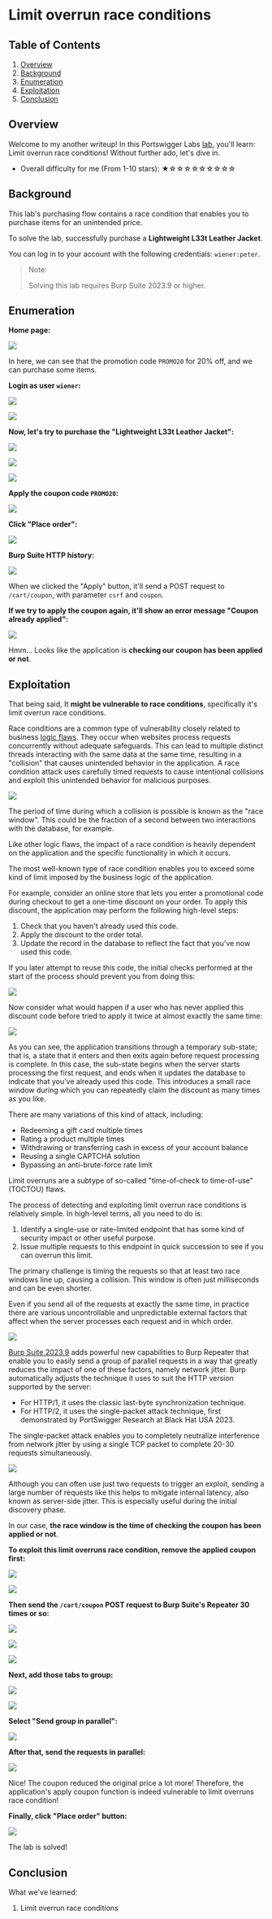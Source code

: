 # Limit overrun race conditions

## Table of Contents

1. [Overview](#overview)
2. [Background](#background)
3. [Enumeration](#enumeration)
4. [Exploitation](#exploitation)
5. [Conclusion](#conclusion)

## Overview

Welcome to my another writeup! In this Portswigger Labs [lab](https://portswigger.net/web-security/race-conditions/lab-race-conditions-limit-overrun), you'll learn: Limit overrun race conditions! Without further ado, let's dive in.

- Overall difficulty for me (From 1-10 stars): ★☆☆☆☆☆☆☆☆☆

## Background

This lab's purchasing flow contains a race condition that enables you to purchase items for an unintended price.

To solve the lab, successfully purchase a **Lightweight L33t Leather Jacket**.

You can log in to your account with the following credentials: `wiener:peter`.

> Note:
> 
> Solving this lab requires Burp Suite 2023.9 or higher.

## Enumeration

**Home page:**

![](https://github.com/siunam321/CTF-Writeups/blob/main/Portswigger-Labs/Race-Conditions/Race-Conditions-1/images/Pasted%20image%2020230831122732.png)

In here, we can see that the promotion code `PROMO20` for 20% off, and we can purchase some items.

**Login as user `wiener`:**

![](https://github.com/siunam321/CTF-Writeups/blob/main/Portswigger-Labs/Race-Conditions/Race-Conditions-1/images/Pasted%20image%2020230831122832.png)

![](https://github.com/siunam321/CTF-Writeups/blob/main/Portswigger-Labs/Race-Conditions/Race-Conditions-1/images/Pasted%20image%2020230831122842.png)

**Now, let's try to purchase the "Lightweight L33t Leather Jacket":**

![](https://github.com/siunam321/CTF-Writeups/blob/main/Portswigger-Labs/Race-Conditions/Race-Conditions-1/images/Pasted%20image%2020230831122916.png)

![](https://github.com/siunam321/CTF-Writeups/blob/main/Portswigger-Labs/Race-Conditions/Race-Conditions-1/images/Pasted%20image%2020230831122932.png)

![](https://github.com/siunam321/CTF-Writeups/blob/main/Portswigger-Labs/Race-Conditions/Race-Conditions-1/images/Pasted%20image%2020230831123018.png)

**Apply the coupon code `PROMO20`:**

![](https://github.com/siunam321/CTF-Writeups/blob/main/Portswigger-Labs/Race-Conditions/Race-Conditions-1/images/Pasted%20image%2020230831123102.png)

**Click "Place order":**

![](https://github.com/siunam321/CTF-Writeups/blob/main/Portswigger-Labs/Race-Conditions/Race-Conditions-1/images/Pasted%20image%2020230831123128.png)

**Burp Suite HTTP history:**

![](https://github.com/siunam321/CTF-Writeups/blob/main/Portswigger-Labs/Race-Conditions/Race-Conditions-1/images/Pasted%20image%2020230831123152.png)

When we clicked the "Apply" button, it'll send a POST request to `/cart/coupon`, with parameter `csrf` and `coupon`.

**If we try to apply the coupon again, it'll show an error message "Coupon already applied":**

![](https://github.com/siunam321/CTF-Writeups/blob/main/Portswigger-Labs/Race-Conditions/Race-Conditions-1/images/Pasted%20image%2020230831125438.png)

Hmm... Looks like the application is **checking our coupon has been applied or not**.

## Exploitation

That being said, It **might be vulnerable to race conditions**, specifically it's limit overrun race conditions.

Race conditions are a common type of vulnerability closely related to business [logic flaws](https://portswigger.net/web-security/logic-flaws). They occur when websites process requests concurrently without adequate safeguards. This can lead to multiple distinct threads interacting with the same data at the same time, resulting in a "collision" that causes unintended behavior in the application. A race condition attack uses carefully timed requests to cause intentional collisions and exploit this unintended behavior for malicious purposes.

![](https://github.com/siunam321/CTF-Writeups/blob/main/Portswigger-Labs/Race-Conditions/Race-Conditions-1/images/Pasted%20image%2020230831130439.png)

The period of time during which a collision is possible is known as the "race window". This could be the fraction of a second between two interactions with the database, for example.

Like other logic flaws, the impact of a race condition is heavily dependent on the application and the specific functionality in which it occurs.

The most well-known type of race condition enables you to exceed some kind of limit imposed by the business logic of the application.

For example, consider an online store that lets you enter a promotional code during checkout to get a one-time discount on your order. To apply this discount, the application may perform the following high-level steps:

1. Check that you haven't already used this code.
2. Apply the discount to the order total.
3. Update the record in the database to reflect the fact that you've now used this code.

If you later attempt to reuse this code, the initial checks performed at the start of the process should prevent you from doing this:

![](https://github.com/siunam321/CTF-Writeups/blob/main/Portswigger-Labs/Race-Conditions/Race-Conditions-1/images/Pasted%20image%2020230831130529.png)

Now consider what would happen if a user who has never applied this discount code before tried to apply it twice at almost exactly the same time:

![](https://github.com/siunam321/CTF-Writeups/blob/main/Portswigger-Labs/Race-Conditions/Race-Conditions-1/images/Pasted%20image%2020230831130536.png)

As you can see, the application transitions through a temporary sub-state; that is, a state that it enters and then exits again before request processing is complete. In this case, the sub-state begins when the server starts processing the first request, and ends when it updates the database to indicate that you've already used this code. This introduces a small race window during which you can repeatedly claim the discount as many times as you like.

There are many variations of this kind of attack, including:

- Redeeming a gift card multiple times
- Rating a product multiple times
- Withdrawing or transferring cash in excess of your account balance
- Reusing a single CAPTCHA solution
- Bypassing an anti-brute-force rate limit

Limit overruns are a subtype of so-called "time-of-check to time-of-use" (TOCTOU) flaws.

The process of detecting and exploiting limit overrun race conditions is relatively simple. In high-level terms, all you need to do is:

1. Identify a single-use or rate-limited endpoint that has some kind of security impact or other useful purpose.
2. Issue multiple requests to this endpoint in quick succession to see if you can overrun this limit.

The primary challenge is timing the requests so that at least two race windows line up, causing a collision. This window is often just milliseconds and can be even shorter.

Even if you send all of the requests at exactly the same time, in practice there are various uncontrollable and unpredictable external factors that affect when the server processes each request and in which order.

![](https://github.com/siunam321/CTF-Writeups/blob/main/Portswigger-Labs/Race-Conditions/Race-Conditions-1/images/Pasted%20image%2020230831131343.png)

[Burp Suite 2023.9](https://portswigger.net/burp/releases#professional) adds powerful new capabilities to Burp Repeater that enable you to easily send a group of parallel requests in a way that greatly reduces the impact of one of these factors, namely network jitter. Burp automatically adjusts the technique it uses to suit the HTTP version supported by the server:

- For HTTP/1, it uses the classic last-byte synchronization technique.
- For HTTP/2, it uses the single-packet attack technique, first demonstrated by PortSwigger Research at Black Hat USA 2023.

The single-packet attack enables you to completely neutralize interference from network jitter by using a single TCP packet to complete 20-30 requests simultaneously.

![](https://github.com/siunam321/CTF-Writeups/blob/main/Portswigger-Labs/Race-Conditions/Race-Conditions-1/images/Pasted%20image%2020230831131354.png)

Although you can often use just two requests to trigger an exploit, sending a large number of requests like this helps to mitigate internal latency, also known as server-side jitter. This is especially useful during the initial discovery phase.

In our case, **the race window is the time of checking the coupon has been applied or not**.

**To exploit this limit overruns race condition, remove the applied coupon first:**

![](https://github.com/siunam321/CTF-Writeups/blob/main/Portswigger-Labs/Race-Conditions/Race-Conditions-1/images/Pasted%20image%2020230831123429.png)

![](https://github.com/siunam321/CTF-Writeups/blob/main/Portswigger-Labs/Race-Conditions/Race-Conditions-1/images/Pasted%20image%2020230831123445.png)

**Then send the `/cart/coupon` POST request to Burp Suite's Repeater 30 times or so:**

![](https://github.com/siunam321/CTF-Writeups/blob/main/Portswigger-Labs/Race-Conditions/Race-Conditions-1/images/Pasted%20image%2020230831123351.png)

![](https://github.com/siunam321/CTF-Writeups/blob/main/Portswigger-Labs/Race-Conditions/Race-Conditions-1/images/Pasted%20image%2020230831123619.png)

![](https://github.com/siunam321/CTF-Writeups/blob/main/Portswigger-Labs/Race-Conditions/Race-Conditions-1/images/Pasted%20image%2020230831124448.png)

**Next, add those tabs to group:**

![](https://github.com/siunam321/CTF-Writeups/blob/main/Portswigger-Labs/Race-Conditions/Race-Conditions-1/images/Pasted%20image%2020230831124544.png)

![](https://github.com/siunam321/CTF-Writeups/blob/main/Portswigger-Labs/Race-Conditions/Race-Conditions-1/images/Pasted%20image%2020230831124618.png)

**Select "Send group in parallel":**

![](https://github.com/siunam321/CTF-Writeups/blob/main/Portswigger-Labs/Race-Conditions/Race-Conditions-1/images/Pasted%20image%2020230831124712.png)

**After that, send the requests in parallel:**

![](https://github.com/siunam321/CTF-Writeups/blob/main/Portswigger-Labs/Race-Conditions/Race-Conditions-1/images/Pasted%20image%2020230831124819.png)

Nice! The coupon reduced the original price a lot more! Therefore, the application's apply coupon function is indeed vulnerable to limit overruns race condition!  

**Finally, click "Place order" button:**

![](https://github.com/siunam321/CTF-Writeups/blob/main/Portswigger-Labs/Race-Conditions/Race-Conditions-1/images/Pasted%20image%2020230831124850.png)

The lab is solved!

## Conclusion

What we've learned:

1. Limit overrun race conditions